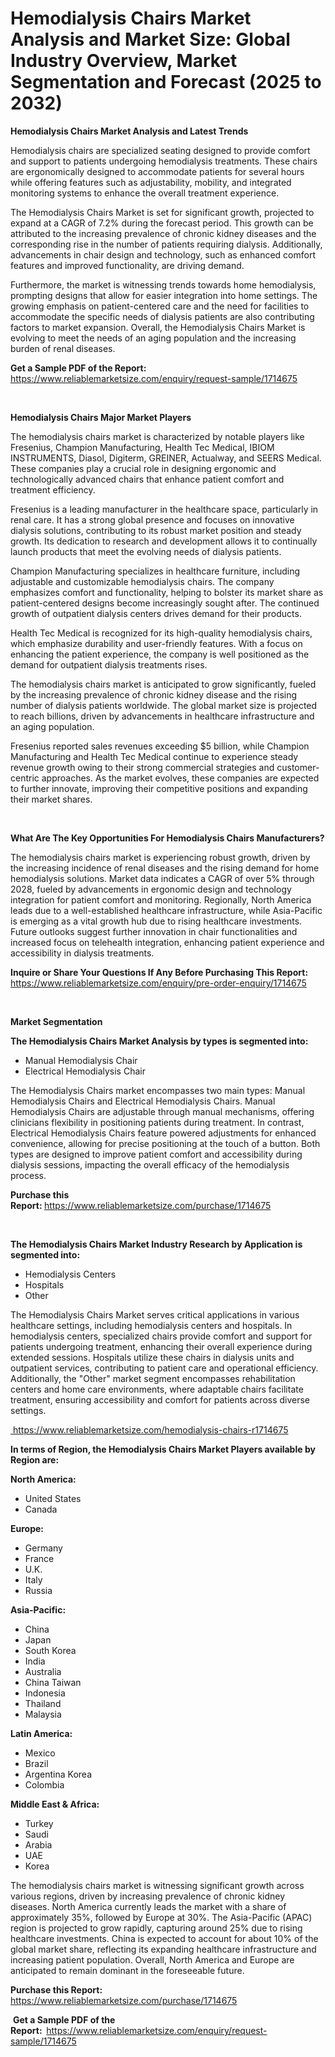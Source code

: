 <p><h1>Hemodialysis Chairs Market Analysis and Market Size: Global Industry Overview, Market Segmentation and Forecast (2025 to 2032)</h1></p><p><strong>Hemodialysis Chairs Market Analysis and Latest Trends</strong></p>
<p><p>Hemodialysis chairs are specialized seating designed to provide comfort and support to patients undergoing hemodialysis treatments. These chairs are ergonomically designed to accommodate patients for several hours while offering features such as adjustability, mobility, and integrated monitoring systems to enhance the overall treatment experience. </p><p>The Hemodialysis Chairs Market is set for significant growth, projected to expand at a CAGR of 7.2% during the forecast period. This growth can be attributed to the increasing prevalence of chronic kidney diseases and the corresponding rise in the number of patients requiring dialysis. Additionally, advancements in chair design and technology, such as enhanced comfort features and improved functionality, are driving demand. </p><p>Furthermore, the market is witnessing trends towards home hemodialysis, prompting designs that allow for easier integration into home settings. The growing emphasis on patient-centered care and the need for facilities to accommodate the specific needs of dialysis patients are also contributing factors to market expansion. Overall, the Hemodialysis Chairs Market is evolving to meet the needs of an aging population and the increasing burden of renal diseases.</p></p>
<p><strong>Get a Sample PDF of the Report:&nbsp;</strong> <a href="https://www.reliablemarketsize.com/enquiry/request-sample/1714675?utm_campaign=2770&utm_medium=2&utm_source=Github&utm_content=ia&utm_term=13042025&utm_id=hemodialysis-chairs">https://www.reliablemarketsize.com/enquiry/request-sample/1714675</a></p>
<p>&nbsp;</p>
<p><strong>Hemodialysis Chairs Major Market Players</strong></p>
<p><p>The hemodialysis chairs market is characterized by notable players like Fresenius, Champion Manufacturing, Health Tec Medical, IBIOM INSTRUMENTS, Diasol, Digiterm, GREINER, Actualway, and SEERS Medical. These companies play a crucial role in designing ergonomic and technologically advanced chairs that enhance patient comfort and treatment efficiency.</p><p>Fresenius is a leading manufacturer in the healthcare space, particularly in renal care. It has a strong global presence and focuses on innovative dialysis solutions, contributing to its robust market position and steady growth. Its dedication to research and development allows it to continually launch products that meet the evolving needs of dialysis patients.</p><p>Champion Manufacturing specializes in healthcare furniture, including adjustable and customizable hemodialysis chairs. The company emphasizes comfort and functionality, helping to bolster its market share as patient-centered designs become increasingly sought after. The continued growth of outpatient dialysis centers drives demand for their products.</p><p>Health Tec Medical is recognized for its high-quality hemodialysis chairs, which emphasize durability and user-friendly features. With a focus on enhancing the patient experience, the company is well positioned as the demand for outpatient dialysis treatments rises.</p><p>The hemodialysis chairs market is anticipated to grow significantly, fueled by the increasing prevalence of chronic kidney disease and the rising number of dialysis patients worldwide. The global market size is projected to reach billions, driven by advancements in healthcare infrastructure and an aging population.</p><p>Fresenius reported sales revenues exceeding $5 billion, while Champion Manufacturing and Health Tec Medical continue to experience steady revenue growth owing to their strong commercial strategies and customer-centric approaches. As the market evolves, these companies are expected to further innovate, improving their competitive positions and expanding their market shares.</p></p>
<p>&nbsp;</p>
<p><strong>What Are The Key Opportunities For Hemodialysis Chairs Manufacturers?</strong></p>
<p><p>The hemodialysis chairs market is experiencing robust growth, driven by the increasing incidence of renal diseases and the rising demand for home hemodialysis solutions. Market data indicates a CAGR of over 5% through 2028, fueled by advancements in ergonomic design and technology integration for patient comfort and monitoring. Regionally, North America leads due to a well-established healthcare infrastructure, while Asia-Pacific is emerging as a vital growth hub due to rising healthcare investments. Future outlooks suggest further innovation in chair functionalities and increased focus on telehealth integration, enhancing patient experience and accessibility in dialysis treatments.</p></p>
<p><strong>Inquire or Share Your Questions If Any Before Purchasing This Report:</strong> <a href="https://www.reliablemarketsize.com/enquiry/pre-order-enquiry/1714675?utm_campaign=2770&utm_medium=2&utm_source=Github&utm_content=ia&utm_term=13042025&utm_id=hemodialysis-chairs">https://www.reliablemarketsize.com/enquiry/pre-order-enquiry/1714675</a></p>
<p>&nbsp;</p>
<p><strong>Market Segmentation</strong></p>
<p><strong>The Hemodialysis Chairs Market Analysis by types is segmented into:</strong></p>
<p><ul><li>Manual Hemodialysis Chair</li><li>Electrical Hemodialysis Chair</li></ul></p>
<p><p>The Hemodialysis Chairs market encompasses two main types: Manual Hemodialysis Chairs and Electrical Hemodialysis Chairs. Manual Hemodialysis Chairs are adjustable through manual mechanisms, offering clinicians flexibility in positioning patients during treatment. In contrast, Electrical Hemodialysis Chairs feature powered adjustments for enhanced convenience, allowing for precise positioning at the touch of a button. Both types are designed to improve patient comfort and accessibility during dialysis sessions, impacting the overall efficacy of the hemodialysis process.</p></p>
<p><strong>Purchase this Report:&nbsp;</strong><a href="https://www.reliablemarketsize.com/purchase/1714675?utm_campaign=2770&utm_medium=2&utm_source=Github&utm_content=ia&utm_term=13042025&utm_id=hemodialysis-chairs">https://www.reliablemarketsize.com/purchase/1714675</a></p>
<p>&nbsp;</p>
<p><strong>The Hemodialysis Chairs Market Industry Research by Application is segmented into:</strong></p>
<p><ul><li>Hemodialysis Centers</li><li>Hospitals</li><li>Other</li></ul></p>
<p><p>The Hemodialysis Chairs Market serves critical applications in various healthcare settings, including hemodialysis centers and hospitals. In hemodialysis centers, specialized chairs provide comfort and support for patients undergoing treatment, enhancing their overall experience during extended sessions. Hospitals utilize these chairs in dialysis units and outpatient services, contributing to patient care and operational efficiency. Additionally, the "Other" market segment encompasses rehabilitation centers and home care environments, where adaptable chairs facilitate treatment, ensuring accessibility and comfort for patients across diverse settings.</p></p>
<p><a href="https://www.reliablemarketsize.com/hemodialysis-chairs-r1714675?utm_campaign=2770&utm_medium=2&utm_source=Github&utm_content=ia&utm_term=13042025&utm_id=hemodialysis-chairs">&nbsp;https://www.reliablemarketsize.com/hemodialysis-chairs-r1714675</a></p>
<p><strong>In terms of Region, the Hemodialysis Chairs Market Players available by Region are:</strong></p>
<p>
    <p> <strong> North America: </strong>
        <ul>
            <li>United States</li>
            <li>Canada</li>
        </ul>
        </p> 
    <p> <strong> Europe: </strong>
        <ul>
            <li>Germany</li>
            <li>France</li>
            <li>U.K.</li>
            <li>Italy</li>
            <li>Russia</li>
        </ul>
        </p> 
    <p> <strong> Asia-Pacific: </strong>
        <ul>
            <li>China</li>
            <li>Japan</li>
            <li>South Korea</li>
            <li>India</li>
            <li>Australia</li>
            <li>China Taiwan</li>
            <li>Indonesia</li>
            <li>Thailand</li>
            <li>Malaysia</li>
        </ul>
        </p> 
    <p> <strong> Latin America: </strong>
        <ul>
            <li>Mexico</li>
            <li>Brazil</li>
            <li>Argentina Korea</li>
            <li>Colombia</li>
        </ul>
        </p> 
    <p> <strong> Middle East & Africa: </strong>
        <ul>
            <li>Turkey</li>
            <li>Saudi</li>
            <li>Arabia</li>
            <li>UAE</li>
            <li>Korea</li>
        </ul>
    </p>
    </p>
<p><p>The hemodialysis chairs market is witnessing significant growth across various regions, driven by increasing prevalence of chronic kidney diseases. North America currently leads the market with a share of approximately 35%, followed by Europe at 30%. The Asia-Pacific (APAC) region is projected to grow rapidly, capturing around 25% due to rising healthcare investments. China is expected to account for about 10% of the global market share, reflecting its expanding healthcare infrastructure and increasing patient population. Overall, North America and Europe are anticipated to remain dominant in the foreseeable future.</p></p>
<p><strong>Purchase this Report: </strong><a href="https://www.reliablemarketsize.com/purchase/1714675?utm_campaign=2770&utm_medium=2&utm_source=Github&utm_content=ia&utm_term=13042025&utm_id=hemodialysis-chairs">https://www.reliablemarketsize.com/purchase/1714675</a></p>
<p>&nbsp;<strong>Get a Sample PDF of the Report:&nbsp;&nbsp;</strong><a href="https://www.reliablemarketsize.com/enquiry/request-sample/1714675?utm_campaign=2770&utm_medium=2&utm_source=Github&utm_content=ia&utm_term=13042025&utm_id=hemodialysis-chairs">https://www.reliablemarketsize.com/enquiry/request-sample/1714675</a></p>
<p><strong></strong></p>
<p><p></p><p></p><p></p></p>